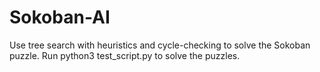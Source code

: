 # Sokoban-AI

Use tree search with heuristics and cycle-checking to solve the Sokoban puzzle. Run python3 test_script.py to solve the puzzles.
